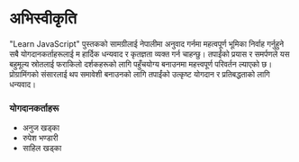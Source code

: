 # अभिस्वीकृति

"Learn JavaScript" पुस्तकको सामग्रीलाई नेपालीमा अनुवाद गर्नमा महत्वपूर्ण भूमिका निर्वाह गर्नुहुने सबै योगदानकर्ताहरूलाई म हार्दिक धन्यवाद र कृतज्ञता व्यक्त गर्न चाहन्छु। तपाईंको प्रयास र समर्पणले यस बहुमूल्य स्रोतलाई फराकिलो दर्शकहरूको लागि पहुँचयोग्य बनाउनमा महत्त्वपूर्ण परिवर्तन ल्याएको छ। प्रोग्रामिंगको संसारलाई थप समावेशी बनाउनको लागि तपाईंको उत्कृष्ट योगदान र प्रतिबद्धताको लागि धन्यवाद।

### योगदानकर्ताहरू

* अनुज खड्का
* रुपेश भण्डारी
* साहिल खड्का

